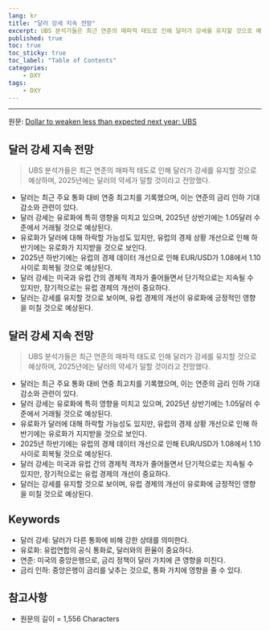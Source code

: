 ```yaml
---
lang: kr
title: "달러 강세 지속 전망"
excerpt: UBS 분석가들은 최근 연준의 매파적 태도로 인해 달러가 강세를 유지할 것으로 예상하며, 2025년에는 달러의 약세가 덜할 것이라고 전망했다.
published: true
toc: true
toc_sticky: true
toc_label: "Table of Contents"
categories:
    - DXY
tags:
    - DXY
---
```


---

  원문: [Dollar to weaken less than expected next year: UBS](https://www.investing.com/news/forex-news/dollar-to-weaken-less-than-expected-next-year-ubs-3785190)

## 달러 강세 지속 전망

> UBS 분석가들은 최근 연준의 매파적 태도로 인해 달러가 강세를 유지할 것으로 예상하며, 2025년에는 달러의 약세가 덜할 것이라고 전망했다.


- 달러는 최근 주요 통화 대비 연중 최고치를 기록했으며, 이는 연준의 금리 인하 기대 감소와 관련이 있다.
- 달러 강세는 유로화에 특히 영향을 미치고 있으며, 2025년 상반기에는 1.05달러 수준에서 거래될 것으로 예상된다.
- 유로화가 달러에 대해 하락할 가능성도 있지만, 유럽의 경제 상황 개선으로 인해 하반기에는 유로화가 지지받을 것으로 보인다.
- 2025년 하반기에는 유럽의 경제 데이터 개선으로 인해 EUR/USD가 1.08에서 1.10 사이로 회복될 것으로 예상된다.
- 달러 강세는 미국과 유럽 간의 경제적 격차가 줄어들면서 단기적으로는 지속될 수 있지만, 장기적으로는 유럽 경제의 개선이 중요하다.
- 달러는 강세를 유지할 것으로 보이며, 유럽 경제의 개선이 유로화에 긍정적인 영향을 미칠 것으로 예상된다.

## 달러 강세 지속 전망

> UBS 분석가들은 최근 연준의 매파적 태도로 인해 달러가 강세를 유지할 것으로 예상하며, 2025년에는 달러의 약세가 덜할 것이라고 전망했다.


- 달러는 최근 주요 통화 대비 연중 최고치를 기록했으며, 이는 연준의 금리 인하 기대 감소와 관련이 있다.
- 달러 강세는 유로화에 특히 영향을 미치고 있으며, 2025년 상반기에는 1.05달러 수준에서 거래될 것으로 예상된다.
- 유로화가 달러에 대해 하락할 가능성도 있지만, 유럽의 경제 상황 개선으로 인해 하반기에는 유로화가 지지받을 것으로 보인다.
- 2025년 하반기에는 유럽의 경제 데이터 개선으로 인해 EUR/USD가 1.08에서 1.10 사이로 회복될 것으로 예상된다.
- 달러 강세는 미국과 유럽 간의 경제적 격차가 줄어들면서 단기적으로는 지속될 수 있지만, 장기적으로는 유럽 경제의 개선이 중요하다.
- 달러는 강세를 유지할 것으로 보이며, 유럽 경제의 개선이 유로화에 긍정적인 영향을 미칠 것으로 예상된다.

## Keywords

- 달러 강세: 달러가 다른 통화에 비해 강한 상태를 의미한다.
- 유로화: 유럽연합의 공식 통화로, 달러와의 환율이 중요하다.
- 연준: 미국의 중앙은행으로, 금리 정책이 달러 가치에 큰 영향을 미친다.
- 금리 인하: 중앙은행이 금리를 낮추는 것으로, 통화 가치에 영향을 줄 수 있다.

## 참고사항

- 원문의 길이 = 1,556 Characters

